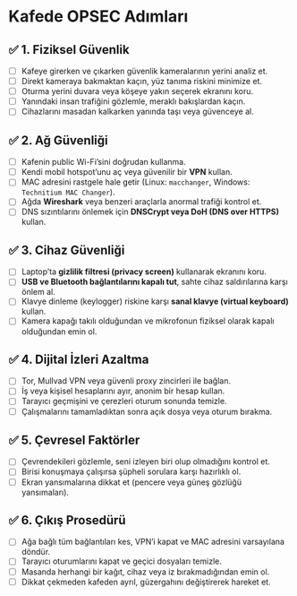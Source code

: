 # Kafede OPSEC Adımları  

## ✅ 1. Fiziksel Güvenlik  
- [ ] Kafeye girerken ve çıkarken güvenlik kameralarının yerini analiz et.  
- [ ] Direkt kameraya bakmaktan kaçın, yüz tanıma riskini minimize et.  
- [ ] Oturma yerini duvara veya köşeye yakın seçerek ekranını koru.  
- [ ] Yanındaki insan trafiğini gözlemle, meraklı bakışlardan kaçın.  
- [ ] Cihazlarını masadan kalkarken yanında taşı veya güvenceye al.  

## ✅ 2. Ağ Güvenliği  
- [ ] Kafenin public Wi-Fi’sini doğrudan kullanma.  
- [ ] Kendi mobil hotspot’unu aç veya güvenilir bir **VPN** kullan.  
- [ ] MAC adresini rastgele hale getir (Linux: `macchanger`, Windows: `Technitium MAC Changer`).  
- [ ] Ağda **Wireshark** veya benzeri araçlarla anormal trafiği kontrol et.  
- [ ] DNS sızıntılarını önlemek için **DNSCrypt veya DoH (DNS over HTTPS)** kullan.  

## ✅ 3. Cihaz Güvenliği  
- [ ] Laptop’ta **gizlilik filtresi (privacy screen)** kullanarak ekranını koru.  
- [ ] **USB ve Bluetooth bağlantılarını kapalı tut**, sahte cihaz saldırılarına karşı önlem al.  
- [ ] Klavye dinleme (keylogger) riskine karşı **sanal klavye (virtual keyboard)** kullan.  
- [ ] Kamera kapağı takılı olduğundan ve mikrofonun fiziksel olarak kapalı olduğundan emin ol.  

## ✅ 4. Dijital İzleri Azaltma  
- [ ] Tor, Mullvad VPN veya güvenli proxy zincirleri ile bağlan.  
- [ ] İş veya kişisel hesaplarını ayır, anonim bir hesap kullan.  
- [ ] Tarayıcı geçmişini ve çerezleri oturum sonunda temizle.  
- [ ] Çalışmalarını tamamladıktan sonra açık dosya veya oturum bırakma.  

## ✅ 5. Çevresel Faktörler  
- [ ] Çevrendekileri gözlemle, seni izleyen biri olup olmadığını kontrol et.  
- [ ] Birisi konuşmaya çalışırsa şüpheli sorulara karşı hazırlıklı ol.  
- [ ] Ekran yansımalarına dikkat et (pencere veya güneş gözlüğü yansımaları).  

## ✅ 6. Çıkış Prosedürü  
- [ ] Ağa bağlı tüm bağlantıları kes, VPN’i kapat ve MAC adresini varsayılana döndür.  
- [ ] Tarayıcı oturumlarını kapat ve geçici dosyaları temizle.  
- [ ] Masanda herhangi bir kağıt, cihaz veya iz bırakmadığından emin ol.  
- [ ] Dikkat çekmeden kafeden ayrıl, güzergahını değiştirerek hareket et.
